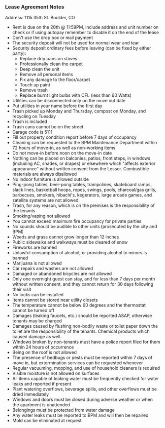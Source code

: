 ### Lease Agreement Notes
Address: 1115 35th St. Boulder, CO

* Rent is due on the 20th @ 11:59PM, include address and unit number on check or if using autopay remember to disable it on the end of the lease
* Don't use the drop box or mail payment
* The security deposit will not be used for normal wear and tear
* Security deposit ordinary fees before leaving (can be fixed by either party):
	* Replace drip pans on stoves
	* Professionally clean the carpet
	* Deep clean the unit
	* Remove all personal items
	* Fix any damage to the floor/carpet
	* Touch up paint
	* Remove trash
	* Replace burnt light bulbs with CFL (less than 60 Watts)
* Utilities can be disconnected only on the move out date
* Put utilities in your name before the first day
* Trash picked up Monday and Thursday, compost on Monday, and recycling on Tuesday
* Trash is included
* Trash cans cannot be on the street
* Garage code is 5111
* Fill out property condition report before 7 days of occupancy
* Cleaning can be requested to the BPM Maintenance Department within 72 hours of move-in, as well as non-working items
* Do not move-in before noon on the move-in date
* Nothing can be placed on balconies, patios, front steps, in windows (including AC, shades, or drapes) or elsewhere which "affects exterior appearance" without written consent from the Lessor. Combustible materials are always disallowed
* No indoor furniture is allowed outside
* Ping-pong tables, beer-pong tables, trampolines, skateboard ramps, slack lines, basketball hoops, ropes, swings, pools, charcoal/gas grills, barbecues, smokers, hibachi's, kegerators, large arcade games, and satellite systems are not allowed
* Trash, for any reason, which is on the premises is the responsibility of the tenants
* Smoking/vaping not allowed
* You cannot exceed maximum fire occupancy for private parties
* No sounds should be audible to other units (prosecuted by the city and BPM)
* Weeds and grass cannot grow longer than 12 inches
* Public sidewalks and walkways must be cleared of snow
* Fireworks are banned
* Unlawful consumption of alcohol, or providing alcohol to minors is banned
* Marijuana is not allowed
* Car repairs and washes are not allowed
* Damaged or abandoned bicycles are not allowed
* Only one overnight guest can stay, and for less than 7 days per month without written consent, and they cannot return for 30 days following their visit
* No locks can be installed
* Items cannot be stored near utility closets
* The temperature cannot be below 60 degrees and the thermostat cannot be turned off
* Damages (leaking faucets, etc.) should be reported ASAP, otherwise tenants may be charged
* Damages caused by flushing non-bodily waste or toilet paper down the toilet are the responsibility of the tenants. Chemical products which caused damage as well.
* Windows broken by non-tenants must have a police report filed for them within 24 hours of occurrence
* Being on the roof is not allowed
* The presence of bedbugs or pests must be reported within 7 days of move in, but extermination services can be requested whenever
* Regular vacuuming, mopping, and use of household cleaners is required
* Visible moisture is not allowed on surfaces
* All items capable of leaking water must be frequently checked for water leaks and reported if present
* Plant watering overflows, beverage spills, and other overflows must be dried immediately
* Windows and doors must be closed during adverse weather or when the apartment is unattended
* Belongings must be protected from water damage
* Any water leaks must be reported to BPM and will then be repaired
* Mold can be eliminated at request